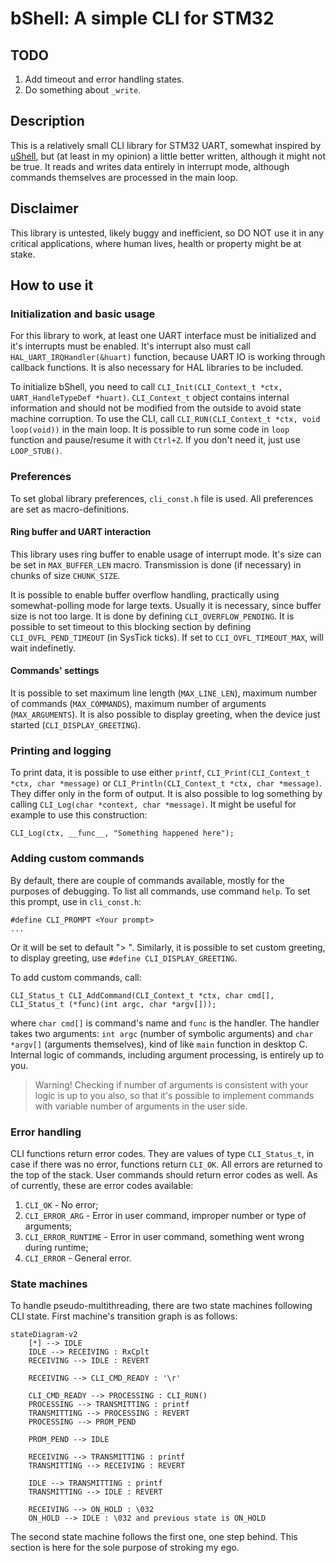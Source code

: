 # bShell: A simple CLI for STM32

## TODO

1. Add timeout and error handling states.
2. Do something about `_write`.

## Description

This is a relatively small CLI library for STM32 UART, somewhat inspired by [uShell](https://github.com/mdiepart/ushell-stm32/tree/master), but (at least in my opinion) a little better written, although it might not be true. It reads and writes data entirely in interrupt mode, although commands themselves are processed in the main loop.

## Disclaimer

This library is untested, likely buggy and inefficient, so DO NOT use it in any critical applications, where human lives, health or property might be at stake.

## How to use it

### Initialization and basic usage

For this library to work, at least one UART interface must be initialized and it's interrupts must be enabled. It's interrupt also must call `HAL_UART_IRQHandler(&huart)` function, because UART IO is working through callback functions. It is also necessary for HAL libraries to be included.

To initialize bShell, you need to call `CLI_Init(CLI_Context_t *ctx, UART_HandleTypeDef *huart)`. `CLI_Context_t` object contains internal information and should not be modified from the outside to avoid state machine corruption. To use the CLI, call `CLI_RUN(CLI_Context_t *ctx, void loop(void))` in the main loop. It is possible to run some code in `loop` function and pause/resume it with `Ctrl+Z`. If you don't need it, just use `LOOP_STUB()`.

### Preferences

To set global library preferences, `cli_const.h` file is used. All preferences are set as macro-definitions.

#### Ring buffer and UART interaction

This library uses ring buffer to enable usage of interrupt mode. It's size can be set in `MAX_BUFFER_LEN` macro. Transmission is done (if necessary) in chunks of size `CHUNK_SIZE`.

It is possible to enable buffer overflow handling, practically using somewhat-polling mode for large texts. Usually it is necessary, since buffer size is not too large. It is done by defining `CLI_OVERFLOW_PENDING`. It is possible to set timeout to this blocking section by defining `CLI_OVFL_PEND_TIMEOUT` (in SysTick ticks). If set to `CLI_OVFL_TIMEOUT_MAX`, will wait indefinetly.

#### Commands' settings

It is possible to set maximum line length (`MAX_LINE_LEN`), maximum number of commands (`MAX_COMMANDS`), maximum number of arguments (`MAX_ARGUMENTS`). It is also possible to display greeting, when the device just started (`CLI_DISPLAY_GREETING`).

### Printing and logging

To print data, it is possible to use either `printf`, `CLI_Print(CLI_Context_t *ctx, char *message)` or `CLI_Println(CLI_Context_t *ctx, char *message)`. They differ only in the form of output. It is also possible to log something by calling `CLI_Log(char *context, char *message)`. It might be useful for example to use this construction:

    CLI_Log(ctx, __func__, "Something happened here");

### Adding custom commands

By default, there are couple of commands available, mostly for the purposes of debugging. To list all commands, use command `help`. To set this prompt, use in `cli_const.h`:

    #define CLI_PROMPT <Your prompt>
    ...
Or it will be set to default "> ". Similarly, it is possible to set custom greeting, to display greeting, use `#define CLI_DISPLAY_GREETING`.

To add custom commands, call:

    CLI_Status_t CLI_AddCommand(CLI_Context_t *ctx, char cmd[], CLI_Status_t (*func)(int argc, char *argv[]));

where `char cmd[]` is command's name and `func` is the handler. The handler takes two arguments: `int argc` (number of symbolic arguments) and `char *argv[]` (arguments themselves), kind of like `main` function in desktop C. Internal logic of commands, including argument processing, is entirely up to you.

> Warning! Checking if number of arguments is consistent with your logic is up to you also, so that it's possible to implement commands with variable number of arguments in the user side.  

### Error handling

CLI functions return error codes. They are values of type `CLI_Status_t`, in case if there was no error, functions return `CLI_OK`. All errors are returned to the top of the stack. User commands should return error codes as well. As of currently, these are error codes available:

1. `CLI_OK` - No error;
2. `CLI_ERROR_ARG` - Error in user command, improper number or type of arguments;
3. `CLI_ERROR_RUNTIME` - Error in user command, something went wrong during runtime;
4. `CLI_ERROR` - General error.

### State machines

To handle pseudo-multithreading, there are two state machines following CLI state. First machine's transition graph is as follows:

```mermaid
stateDiagram-v2
    [*] --> IDLE
    IDLE --> RECEIVING : RxCplt
    RECEIVING --> IDLE : REVERT

    RECEIVING --> CLI_CMD_READY : '\r'

    CLI_CMD_READY --> PROCESSING : CLI_RUN()
    PROCESSING --> TRANSMITTING : printf
    TRANSMITTING --> PROCESSING : REVERT
    PROCESSING --> PROM_PEND

    PROM_PEND --> IDLE

    RECEIVING --> TRANSMITTING : printf
    TRANSMITTING --> RECEIVING : REVERT

    IDLE --> TRANSMITTING : printf
    TRANSMITTING --> IDLE : REVERT

    RECEIVING --> ON_HOLD : \032
    ON_HOLD --> IDLE : \032 and previous state is ON_HOLD

```

The second state machine follows the first one, one step behind. This section is here for the sole purpose of stroking my ego.